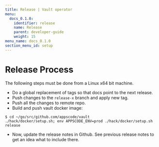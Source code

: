 ```yaml
---
title: Release | Vault operator
menu:
  docs_0.1.0:
    identifier: release
    name: Release
    parent: developer-guide
    weight: 15
menu_name: docs_0.1.0
section_menu_id: setup
---
```

# Release Process

The following steps must be done from a Linux x64 bit machine.

- Do a global replacement of tags so that docs point to the next release.
- Push changes to the `release-x` branch and apply new tag.
- Push all the changes to remote repo.
- Build and push vault docker image:
```console
$ cd ~/go/src/github.com/appscode/vault
./hack/docker/setup.sh; env APPSCODE_ENV=prod ./hack/docker/setup.sh release
```

- Now, update the release notes in Github. See previous release notes to get an idea what to include there.

